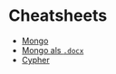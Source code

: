# Cheatsheets

* [Mongo](/cheatsheet.mongo.md)
* [Mongo als `.docx`](https://github.com/larrrssss/uni/raw/master/cheatsheet.mongo.docx)
* [Cypher](/cheatsheet.cypher)
